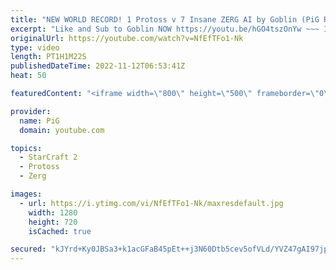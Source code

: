 ```yaml
---
title: "NEW WORLD RECORD! 1 Protoss v 7 Insane ZERG AI by Goblin (PiG Reacts) - StarCraft 2"
excerpt: "Like and Sub to Goblin NOW https://youtu.be/hGO4tszOnYw ~~~ I challenged StarCraft 2 Pros to take on 7 Random INSANE Cheater AIs at once! Here is Goblin's second world record, this time against 7 INSANE Zerg AIs -- 🐷 Second Channel for Learning StarCraft 2: https://www.youtube.com/c/PiGRandom 🐷 Third"
originalUrl: https://youtube.com/watch?v=NfEfTFo1-Nk
type: video
length: PT1H1M22S
publishedDateTime: 2022-11-12T06:53:41Z
heat: 50

featuredContent: "<iframe width=\"800\" height=\"500\" frameborder=\"0\" src=\"https://www.youtube.com/embed/NfEfTFo1-Nk\" allow=\"accelerometer; autoplay; encrypted-media; gyroscope; picture-in-picture\" allowfullscreen></iframe>"

provider:
  name: PiG
  domain: youtube.com

topics:
  - StarCraft 2
  - Protoss
  - Zerg

images:
  - url: https://i.ytimg.com/vi/NfEfTFo1-Nk/maxresdefault.jpg
    width: 1280
    height: 720
    isCached: true

secured: "kJYrd+Ky0JBSa3+k1acGFaB45pEt++j3N60Dtb5cev5ofVLd/YVZ47gAI97jpBfFlnqkAWrNTt+ImIYzlQhJMK1NRLRFjL8ow4cfd+l5cO+NCj0Z54GFmMiDufLf3Nzfb/brkm8YpcMMcu+p5qd2zxM2xZSvqnk3zbmeI+6moFsxbyeIe2TK9rslxuYo/abMhMC4S1CXO0jOVOEvgiRfomBt4tsTHL71MQLAjRe/YDvvrF00KoHssVgomqarFb0YqQkKJQy7Zg2/7r5tlANC5t2/78C3MYR35M7QGeK4uT2GnqQdYqpz4an537CS3Y/NBUeE3VAvtVLq3vHs6KiW3/4c15qNN0s7XObdqkzQrHdchcwc1dm4j4uHXVDbLlZY6ugtCY0suCuUdf08uSAhk4RQTdeUJvFcTuiQgbQ2ULw=;5IUWF0++o3GoiMVYh9lunA=="
---
```


